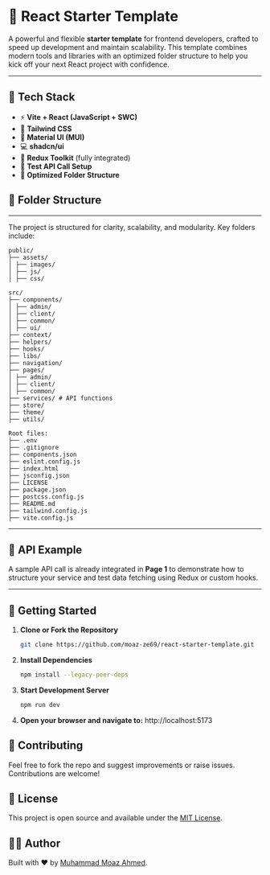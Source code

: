 # 🚀 React Starter Template

A powerful and flexible **starter template** for frontend developers, crafted to speed up development and maintain scalability. This template combines modern tools and libraries with an optimized folder structure to help you kick off your next React project with confidence.

---

## 🔧 Tech Stack

- ⚡ **Vite + React (JavaScript + SWC)**
- 💨 **Tailwind CSS**
- 🎨 **Material UI (MUI)**
- 💻 **shadcn/ui**
- 🔁 **Redux Toolkit** (fully integrated)
- 🧪 **Test API Call Setup**
- 📁 **Optimized Folder Structure**

## 📂 Folder Structure

---

The project is structured for clarity, scalability, and modularity. Key folders include:

```plaintext
public/
├── assets/
│ ├── images/
│ ├── js/
│ ├── css/

src/
├── components/
│ ├── admin/
│ ├── client/
│ ├── common/
│ ├── ui/
├── context/
├── helpers/
├── hooks/
├── libs/
├── navigation/
├── pages/
│ ├── admin/
│ ├── client/
│ ├── common/
├── services/ # API functions
├── store/
├── theme/
├── utils/

Root files:
├── .env
├── .gitignore
├── components.json
├── eslint.config.js
├── index.html
├── jsconfig.json
├── LICENSE
├── package.json
├── postcss.config.js
├── README.md
├── tailwind.config.js
├── vite.config.js
```

---

## 🧪 API Example

A sample API call is already integrated in **Page 1** to demonstrate how to structure your service and test data fetching using Redux or custom hooks.

---

## 🚀 Getting Started

1. **Clone or Fork the Repository**
   ```bash
   git clone https://github.com/moaz-ze69/react-starter-template.git
   ```

2. **Install Dependencies**
   ```bash
   npm install --legacy-peer-deps
   ```

3. **Start Development Server**
   ```bash
   npm run dev
   ```

4. **Open your browser and navigate to:**
   http://localhost:5173

## 🙌 Contributing

Feel free to fork the repo and suggest improvements or raise issues. Contributions are welcome!

## 📝 License

This project is open source and available under the [MIT License](https://github.com/moaz-ze69/react-starter-template/blob/main/LICENSE).

## 👨‍💻 Author

Built with ❤️ by [Muhammad Moaz Ahmed](https://www.linkedin.com/in/muhammad-moaz-ahmed).
